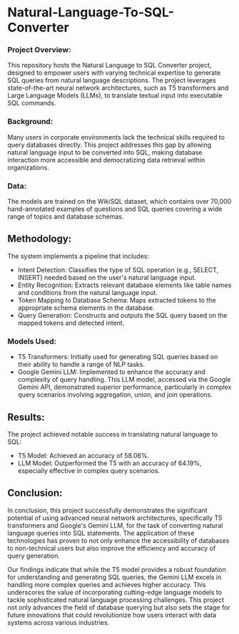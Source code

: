 # Natural-Language-To-SQL-Converter

### Project Overview:

This repository hosts the Natural Language to SQL Converter project, designed to empower users with varying technical expertise to generate SQL queries from natural language descriptions. The project leverages state-of-the-art neural network architectures, such as T5 transformers and Large Language Models (LLMs), to translate textual input into executable SQL commands.

### Background:

Many users in corporate environments lack the technical skills required to query databases directly. This project addresses this gap by allowing natural language input to be converted into SQL, making database interaction more accessible and democratizing data retrieval within organizations.

### Data:

The models are trained on the WikiSQL dataset, which contains over 70,000 hand-annotated examples of questions and SQL queries covering a wide range of topics and database schemas.

## Methodology:

The system implements a pipeline that includes:

* Intent Detection: Classifies the type of SQL operation (e.g., SELECT, INSERT) needed based on the user's natural language input.
* Entity Recognition: Extracts relevant database elements like table names and conditions from the natural language input.
* Token Mapping to Database Schema: Maps extracted tokens to the appropriate schema elements in the database.
* Query Generation: Constructs and outputs the SQL query based on the mapped tokens and detected intent.
  
### Models Used:

* T5 Transformers: Initially used for generating SQL queries based on their ability to handle a range of NLP tasks.
* Google Gemini LLM: Implemented to enhance the accuracy and complexity of query handling. This LLM model, accessed via the Google Gemini API, demonstrated superior performance, particularly in complex query scenarios 
  involving aggregation, union, and join operations.
  
## Results:

The project achieved notable success in translating natural language to SQL:

* T5 Model: Achieved an accuracy of 58.06%.
* LLM Model: Outperformed the T5 with an accuracy of 64.19%, especially effective in complex query scenarios.

## Conclusion:

In conclusion, this project successfully demonstrates the significant potential of using advanced neural network architectures, specifically T5 transformers and Google's Gemini LLM, for the task of converting natural language queries into SQL statements. The application of these technologies has proven to not only enhance the accessibility of databases to non-technical users but also improve the efficiency and accuracy of query generation.

Our findings indicate that while the T5 model provides a robust foundation for understanding and generating SQL queries, the Gemini LLM excels in handling more complex queries and achieves higher accuracy. This underscores the value of incorporating cutting-edge language models to tackle sophisticated natural language processing challenges. This project not only advances the field of database querying but also sets the stage for future innovations that could revolutionize how users interact with data systems across various industries.

